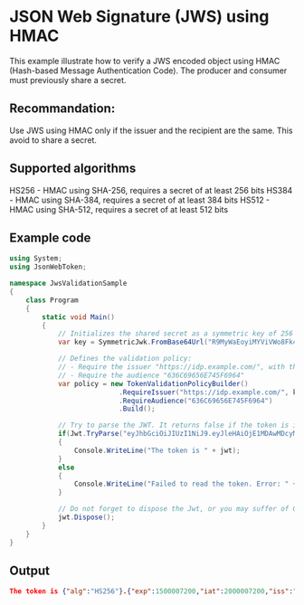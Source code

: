 # JSON Web Signature (JWS) using HMAC
This example illustrate how to verify a JWS encoded object using HMAC (Hash-based Message Authentication Code). 
The producer and consumer must previously share a secret. 

## Recommandation: 
Use JWS using HMAC only if the issuer and the recipient are the same. This avoid to share a secret. 

## Supported algorithms
HS256 - HMAC using SHA-256, requires a secret of at least 256 bits 
HS384 - HMAC using SHA-384, requires a secret of at least 384 bits 
HS512 - HMAC using SHA-512, requires a secret of at least 512 bits 

## Example code
```C#
using System;
using JsonWebToken;

namespace JwsValidationSample
{
    class Program
    {
        static void Main()
        {
            // Initializes the shared secret as a symmetric key of 256 bits
            var key = SymmetricJwk.FromBase64Url("R9MyWaEoyiMYViVWo8Fk4TUGWiSoaW6U1nOqXri8_XU");

            // Defines the validation policy: 
            // - Require the issuer "https://idp.example.com/", with the predefined key, with the signature algorithm HS256
            // - Require the audience "636C69656E745F6964"
            var policy = new TokenValidationPolicyBuilder()
                           .RequireIssuer("https://idp.example.com/", key, SignatureAlgorithm.HmacSha256)
                           .RequireAudience("636C69656E745F6964")
                           .Build();

            // Try to parse the JWT. It returns false if the token is invalid
            if(Jwt.TryParse("eyJhbGciOiJIUzI1NiJ9.eyJleHAiOjE1MDAwMDcyMDAsImlhdCI6MjAwMDAwNzIwMCwiaXNzIjoiaHR0cHM6Ly9pZHAuZXhhbXBsZS5jb20vIiwiYXVkIjoiNjM2QzY5NjU2RTc0NUY2OTY0In0.YrrT1Ddp1ampsDd2GwYZoTz_bUnLt_h--f16wsWBedk", policy, out Jwt jwt))
            {
                Console.WriteLine("The token is " + jwt);
            }
            else
            {
                Console.WriteLine("Failed to read the token. Error: " + Environment.NewLine + jwt.Error);
            }

            // Do not forget to dispose the Jwt, or you may suffer of GC impacts
            jwt.Dispose();
        }
    }
}
```
## Output
```JSON
The token is {"alg":"HS256"}.{"exp":1500007200,"iat":2000007200,"iss":"https://idp.example.com/","aud":"636C69656E745F6964"}
```